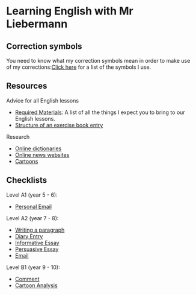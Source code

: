 # Learning English with Mr Liebermann

## Correction symbols

You need to know what my correction symbols mean in order to make use of my
corrections:[Click here](LK_CorrectionSymbols.md) for a list of the symbols I
use.

## Resources

Advice for all English lessons

- [Required Materials](checklists/LK_RequiredMaterials.md): A list of all the things I expect you to bring to our English lessons.
- [Structure of an exercise book entry](checklists/LK_ExerciseBookEntry.md)

Research

- [Online dictionaries](exercises/LK_OnlineDictionaries.md)
- [Online news websites](exercises/LK_NewsWebsites.md)
- [Cartoons](exercises/LK_Cartoons.md)

## Checklists

Level A1 (year 5 - 6):

- [Personal Email](checklists/LK_Checklist_PersonalEmail_A1.md)

Level A2 (year 7 - 8):

- [Writing a paragraph](checklists/LK_Checklist_Paragraph_A2.md)
- [Diary Entry](checklists/LK_Checklist_DiaryEntry_A2.md)
- [Informative Essay](checklists/LK_Checklist_InformativeEssay_A2.md)
- [Persuasive Essay](checklists/LK_Checklist_PersuasiveEssay_A2.md)
- [Email](checklists/LK_Checklist_Email_A2.md)

Level B1 (year 9 - 10):

- [Comment](checklists/LK_Checklist_Comment_B1.md)
- [Cartoon Analysis](checklists/LK_Checklist_CartoonAnalysis_B1.md)

